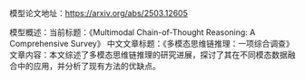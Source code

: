 模型论文地址：https://arxiv.org/abs/2503.12605

模型概述：当前标题：《Multimodal Chain-of-Thought Reasoning: A Comprehensive Survey》
中文文章标题：《多模态思维链推理：一项综合调查》
文章内容：本文综述了多模态思维链推理的研究进展，探讨了其在不同模态数据融合中的应用，并分析了现有方法的优缺点。
